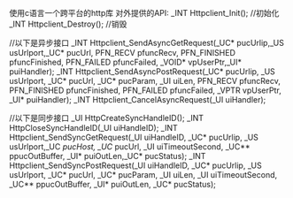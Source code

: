 使用c语言一个跨平台的http库
对外提供的API:
_INT Httpclient_Init();  //初始化
_INT Httpclient_Destroy(); //销毁

//以下是异步接口
_INT Httpclient_SendAsyncGetRequest(_UC* pucUrlip,_US usUrlport,_UC* pucUrl, PFN_RECV pfuncRecv, PFN_FINISHED pfuncFinished, PFN_FAILED pfuncFailed, _VOID* vpUserPtr,_UI* puiHandler);
_INT Httpclient_SendAsyncPostRequest(_UC* pucUrlip, _US usUrlport, _UC* pucUrl, _UC* pucParam, _UI uiLen, PFN_RECV pfuncRecv, PFN_FINISHED pfuncFinished, PFN_FAILED pfuncFailed, _VPTR vpUserPtr, _UI* puiHandler);
_INT Httpclient_CancelAsyncRequest(_UI uiHandler);

//以下是同步接口
_UI HttpCreateSyncHandleID();
_INT HttpCloseSyncHandleID(_UI uiHandleID);
_INT Httpclient_SendSyncGetRequest(_UI uiHandleID, _UC* pucUrlip, _US usUrlport,_UC *pucHost, _UC* pucUrl, _UI uiTimeoutSecond, _UC** ppucOutBuffer, _UI* puiOutLen,_UC* pucStatus);
_INT Httpclient_SendSyncPostRequest(_UI uiHandleID, _UC* pucUrlip, _US usUrlport, _UC* pucUrl, _UC* pucParam, _UI uiLen, _UI uiTimeoutSecond, _UC** ppucOutBuffer, _UI* puiOutLen, _UC* pucStatus);
